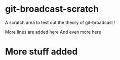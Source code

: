 # git-broadcast-scratch
A scratch area to test out the theory of git-broadcast !

More lines are added here
And even more here

# More stuff added
 
 
